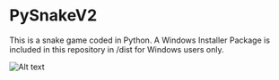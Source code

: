 # PySnakeV2

This is a snake game coded in Python. A Windows Installer Package is included in this repository in /dist for Windows users only. 

![Alt text](http://xteddie.noip.me/images/pysnakeblack.jpg?raw=true)
